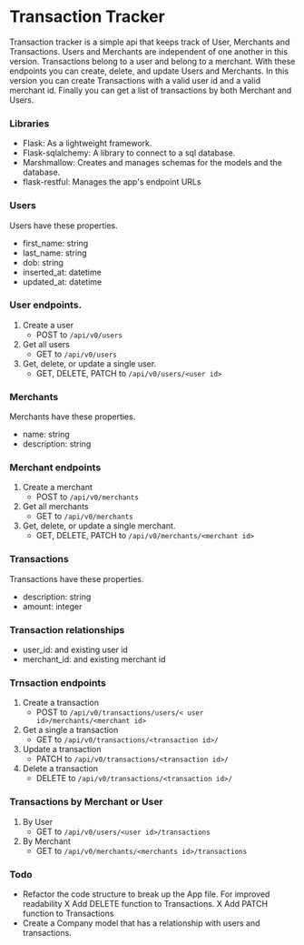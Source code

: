 # Transaction Tracker

Transaction tracker is a simple api that keeps track of User, Merchants and Transactions. Users and Merchants are
independent of one another in this version. Transactions belong to a user and belong to a merchant. With these endpoints
you can create, delete, and update Users and Merchants. In this version you can create Transactions with a valid user id
and a valid merchant id. Finally you can get a list of transactions by both Merchant and Users.

### Libraries
* Flask: As a lightweight framework.
* Flask-sqlalchemy: A library to connect to a sql database.
* Marshmallow: Creates and manages schemas for the models and the database.
* flask-restful: Manages the app's endpoint URLs

### Users
Users have these properties.
* first_name: string
* last_name: string
* dob: string
* inserted_at: datetime
* updated_at: datetime


### User endpoints.

1. Create a user
    * POST to `/api/v0/users`
2. Get all users
    * GET to `/api/v0/users`
3. Get, delete, or update a single user.
    * GET, DELETE, PATCH to `/api/v0/users/<user id>`

### Merchants
Merchants have these properties.
* name: string
* description: string

### Merchant endpoints 
1. Create a merchant 
    * POST to `/api/v0/merchants`
2. Get all merchants 
    * GET to `/api/v0/merchants`
3. Get, delete, or update a single merchant.
    * GET, DELETE, PATCH to `/api/v0/merchants/<merchant id>`

### Transactions 
Transactions have these properties.
* description: string
* amount: integer

### Transaction relationships
* user_id: and existing user id
* merchant_id: and existing merchant id



### Trnsaction endpoints 
1. Create a transaction 
    * POST to `/api/v0/transactions/users/< user id>/merchants/<merchant id>`
2. Get a single a transaction 
    * GET to `/api/v0/transactions/<transaction id>/`
3. Update a transaction
    * PATCH to `/api/v0/transactions/<transaction id>/`
4. Delete a transaction
    * DELETE to `/api/v0/transactions/<transaction id>/`

### Transactions by Merchant or User

1. By User
    * GET to `/api/v0/users/<user id>/transactions`
2. By Merchant 
    * GET to `/api/v0/merchants/<merchants id>/transactions`

### Todo
- Refactor the code structure to break up the App file. For improved readability
X  Add DELETE function to Transactions.
X Add PATCH function to Transactions
- Create a Company model that has a relationship with users and transactions.
